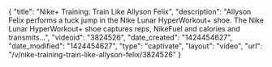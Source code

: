 {
    "title": "Nike+ Training: Train Like Allyson Felix",
    "description": "Allyson Felix performs a tuck jump in the Nike Lunar HyperWorkout+ shoe. The Nike Lunar HyperWorkout+ shoe captures reps, NikeFuel and calories and transmits...",
    "videoid": "3824526",
    "date_created": "1424454627",
    "date_modified": "1424454627",
    "type": "captivate",
    "layout": "video",
    "url": "\/v\/nike-training-train-like-allyson-felix\/3824526"
}